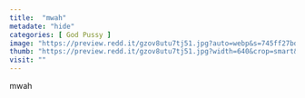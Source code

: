 ```yaml
---
title:  "mwah"
metadate: "hide"
categories: [ God Pussy ]
image: "https://preview.redd.it/gzov8utu7tj51.jpg?auto=webp&s=745ff27bd47e8042304c646e5dcdbfa86773869a"
thumb: "https://preview.redd.it/gzov8utu7tj51.jpg?width=640&crop=smart&auto=webp&s=bdf4b47298adc1b0fce919ce51580573d3a9f717"
visit: ""
---
```

mwah
